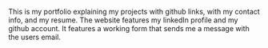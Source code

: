 This is my portfolio explaining my projects with github links, with my contact info, and my resume. The website features my linkedIn profile and my github account.
It features a working form that sends me a message with the users email.
